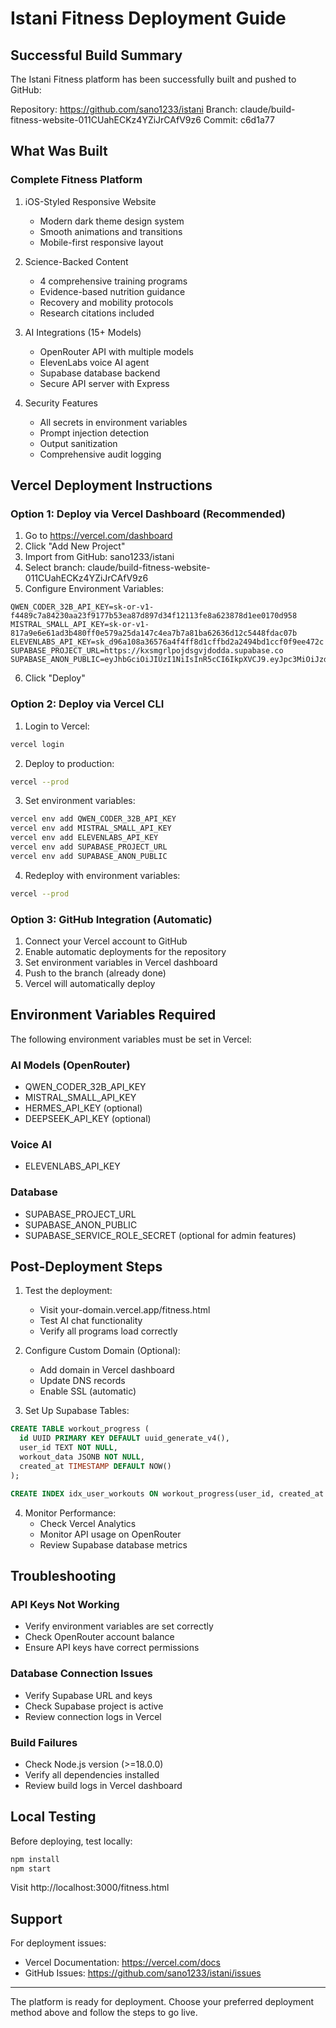 # Istani Fitness Deployment Guide

## Successful Build Summary

The Istani Fitness platform has been successfully built and pushed to GitHub:

Repository: https://github.com/sano1233/istani
Branch: claude/build-fitness-website-011CUahECKz4YZiJrCAfV9z6
Commit: c6d1a77

## What Was Built

### Complete Fitness Platform
1. iOS-Styled Responsive Website
   - Modern dark theme design system
   - Smooth animations and transitions
   - Mobile-first responsive layout

2. Science-Backed Content
   - 4 comprehensive training programs
   - Evidence-based nutrition guidance
   - Recovery and mobility protocols
   - Research citations included

3. AI Integrations (15+ Models)
   - OpenRouter API with multiple models
   - ElevenLabs voice AI agent
   - Supabase database backend
   - Secure API server with Express

4. Security Features
   - All secrets in environment variables
   - Prompt injection detection
   - Output sanitization
   - Comprehensive audit logging

## Vercel Deployment Instructions

### Option 1: Deploy via Vercel Dashboard (Recommended)

1. Go to https://vercel.com/dashboard
2. Click "Add New Project"
3. Import from GitHub: sano1233/istani
4. Select branch: claude/build-fitness-website-011CUahECKz4YZiJrCAfV9z6
5. Configure Environment Variables:

```
QWEN_CODER_32B_API_KEY=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
MISTRAL_SMALL_API_KEY=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
ELEVENLABS_API_KEY=sk_d96a108a36576a4f4ff8d1cffbd2a2494bd1ccf0f9ee472c
SUPABASE_PROJECT_URL=https://kxsmgrlpojdsgvjdodda.supabase.co
SUPABASE_ANON_PUBLIC=eyJhbGciOiJIUzI1NiIsInR5cCI6IkpXVCJ9.eyJpc3MiOiJzdXBhYmFzZSIsInJlZiI6Imt4c21ncmxwb2pkc2d2amRvZGRhIiwicm9sZSI6ImFub24iLCJpYXQiOjE3NjAwNjQ2MjEsImV4cCI6MjA3NTY0MDYyMX0.AUiGtq9JrkFWwzm4cN6XE3ldOXUv7tSuKm0O5Oo74sw
```

6. Click "Deploy"

### Option 2: Deploy via Vercel CLI

1. Login to Vercel:
```bash
vercel login
```

2. Deploy to production:
```bash
vercel --prod
```

3. Set environment variables:
```bash
vercel env add QWEN_CODER_32B_API_KEY
vercel env add MISTRAL_SMALL_API_KEY
vercel env add ELEVENLABS_API_KEY
vercel env add SUPABASE_PROJECT_URL
vercel env add SUPABASE_ANON_PUBLIC
```

4. Redeploy with environment variables:
```bash
vercel --prod
```

### Option 3: GitHub Integration (Automatic)

1. Connect your Vercel account to GitHub
2. Enable automatic deployments for the repository
3. Set environment variables in Vercel dashboard
4. Push to the branch (already done)
5. Vercel will automatically deploy

## Environment Variables Required

The following environment variables must be set in Vercel:

### AI Models (OpenRouter)
- QWEN_CODER_32B_API_KEY
- MISTRAL_SMALL_API_KEY
- HERMES_API_KEY (optional)
- DEEPSEEK_API_KEY (optional)

### Voice AI
- ELEVENLABS_API_KEY

### Database
- SUPABASE_PROJECT_URL
- SUPABASE_ANON_PUBLIC
- SUPABASE_SERVICE_ROLE_SECRET (optional for admin features)

## Post-Deployment Steps

1. Test the deployment:
   - Visit your-domain.vercel.app/fitness.html
   - Test AI chat functionality
   - Verify all programs load correctly

2. Configure Custom Domain (Optional):
   - Add domain in Vercel dashboard
   - Update DNS records
   - Enable SSL (automatic)

3. Set Up Supabase Tables:
```sql
CREATE TABLE workout_progress (
  id UUID PRIMARY KEY DEFAULT uuid_generate_v4(),
  user_id TEXT NOT NULL,
  workout_data JSONB NOT NULL,
  created_at TIMESTAMP DEFAULT NOW()
);

CREATE INDEX idx_user_workouts ON workout_progress(user_id, created_at DESC);
```

4. Monitor Performance:
   - Check Vercel Analytics
   - Monitor API usage on OpenRouter
   - Review Supabase database metrics

## Troubleshooting

### API Keys Not Working
- Verify environment variables are set correctly
- Check OpenRouter account balance
- Ensure API keys have correct permissions

### Database Connection Issues
- Verify Supabase URL and keys
- Check Supabase project is active
- Review connection logs in Vercel

### Build Failures
- Check Node.js version (>=18.0.0)
- Verify all dependencies installed
- Review build logs in Vercel dashboard

## Local Testing

Before deploying, test locally:

```bash
npm install
npm start
```

Visit http://localhost:3000/fitness.html

## Support

For deployment issues:
- Vercel Documentation: https://vercel.com/docs
- GitHub Issues: https://github.com/sano1233/istani/issues

---

The platform is ready for deployment. Choose your preferred deployment method above and follow the steps to go live.
